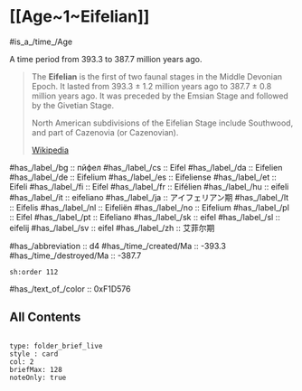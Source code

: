 # [[Age~1~Eifelian]] 

#is_a_/time_/Age 

A time period from 393.3 to 387.7 million years ago. 

> The **Eifelian** is the first of two faunal stages in the Middle Devonian Epoch. It lasted from 393.3 ± 1.2 million years ago to 387.7 ± 0.8 million years ago. It was preceded by the Emsian Stage and followed by the Givetian Stage.
>
> North American subdivisions of the Eifelian Stage include Southwood, and part of Cazenovia (or Cazenovian).
>
> [Wikipedia](https://en.wikipedia.org/wiki/Eifelian)

#has_/label_/bg  :: пйфел
#has_/label_/cs  :: Eifel
#has_/label_/da  :: Eifelien
#has_/label_/de  :: Eifelium
#has_/label_/es  :: Eifeliense
#has_/label_/et  :: Eifeli
#has_/label_/fi  :: Eifel
#has_/label_/fr  :: Eifélien
#has_/label_/hu  :: eifeli
#has_/label_/it  :: eifeliano
#has_/label_/ja  :: アイフェリアン期
#has_/label_/lt  :: Eifelis
#has_/label_/nl  :: Eifeliën
#has_/label_/no  :: Eifelium
#has_/label_/pl  :: Eifel
#has_/label_/pt  :: Eifeliano
#has_/label_/sk  :: eifel
#has_/label_/sl  :: eifelij
#has_/label_/sv  :: eifel
#has_/label_/zh  :: 艾菲尔期

#has_/abbreviation :: d4
#has_/time_/created/Ma :: -393.3 
#has_/time_/destroyed/Ma :: -387.7 

    sh:order 112 

#has_/text_of_/color :: 0xF1D576

## All Contents

```folderv
```

```ccard
type: folder_brief_live
style : card
col: 2
briefMax: 128
noteOnly: true
```


